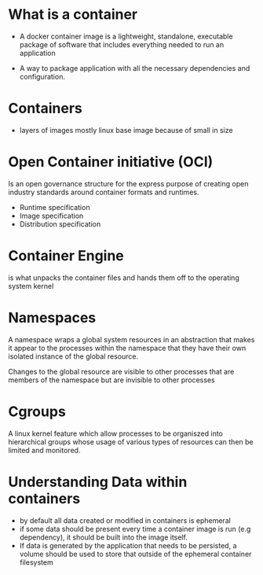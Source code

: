 # What is a container
- A docker container image is a lightweight, standalone, executable package of software that includes everything needed to run an application

- A way to package application with all the necessary dependencies and configuration.

# Containers
- layers of images mostly linux base image because of small in size

# Open Container initiative (OCI)
Is an open governance structure for the express purpose of creating open industry standards around container formats and runtimes.
- Runtime specification
- Image specification
- Distribution specification

# Container Engine
is what unpacks the container files and hands them off to the operating system kernel

# Namespaces
A namespace wraps a global system resources in an abstraction that makes it appear to the processes within the namespace that they have their own isolated instance of the global resource.

Changes to the global resource are visible to other processes that are members of the namespace but are invisible to other processes

# Cgroups
A linux kernel feature which allow processes to be organiszed into hierarchical groups whose usage of various types of resources can then be limited and monitored.

# Understanding Data within containers
- by default all data created or modified in containers is ephemeral
- if some data should be present every time a container image is run (e.g dependency), it should be built into the image itself.
- If data is generated by the application that needs to be persisted, a volume should be used to store that outside of the ephemeral container filesystem
